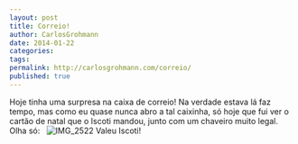```yaml
---
layout: post
title: Correio!
author: CarlosGrohmann
date: 2014-01-22
categories: 
tags: 
permalink: http://carlosgrohmann.com/correio/
published: true
---
```



Hoje tinha uma surpresa na caixa de correio! Na verdade estava lá faz tempo, mas como eu quase nunca abro a tal caixinha, só hoje que fui ver o cartão de natal que o Iscoti mandou, junto com um chaveiro muito legal. Olha só:   ![IMG_2522](/blog/wp-content/uploads/2014/01/IMG_2522-e1390359986434.jpg) Valeu Iscoti!
